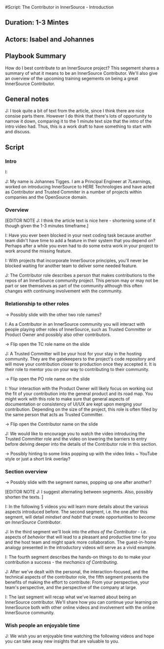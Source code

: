 #Script: The Contributor in InnerSource - Introduction

## Duration: 1-3 Mintes

## Actors: Isabel and Johannes

## Playbook Summary

How do I best contribute to an InnerSource project?  This segement shares a summary of what it means to be an InnerSource Contributor.  We'll also give an overview of the upcoming training segements on being a great InnerSource Contributor.

## General notes
J: I took quite a bit of text from the article, since I think there are nice consise parts there.
However I do think that there's lots of opportunity to narrow it down, comparing it to the 1 minute text size that the intro of the intro video had.
Thus, this is a work draft to have something to start with and discuss.

## Script

### Intro
I: 

J: My name is Johannes Tigges. I am a Principal Engineer at 7Learnings, worked on introducing InnerSource to HERE Technologies and have acted as Contributor and Trusted Commiter in a number of projects within companies and the OpenSource domain. 

### Overview

[EDITOR NOTE J: I think the article text is nice here - shortening some of it though given the 1-3 minutes timeframe.]

I: Have you ever been blocked in your next coding task because another team didn't have time to add a feature in their system that you depend on?
Perhaps after a while you even had to do some extra work in your project to work around the missing feature.

I: With projects that incorporate InnerSource principles, you'll never be blocked waiting for another team to deliver some needed feature.

J: The Contributor role describes a person that makes contributions to the repos of an InnerSource community project.
This person may or may not be part or see themselves as part of the community although this often changes with continuing involvement with the community.


### Relationship to other roles

-> Possibly slide with the other two role names?

I: As a Contributor in an InnerSource community you will interact with people playing other roles of InnerSource, such as Trusted Committer or Product Owner and possibly also other contributors.

-> Flip open the TC role name on the slide

J: A Trusted Committer will be your host for your stay in the hosting community.
They are the gatekeepers to the project's code repository and will move your contribution closer to production once they accepted it. It is their role to mentor you on your way to contributing to their community.

-> Flip open the PO role name on the slide

I: Your interaction with the Product Owner will likely focus on working out the fit of your contribution into the general product and its road map. 
You might work with this role to make sure that general aspects of documentation or consistency of UI/UX are kept upon merging your contribution. Depending on the size of the project, this role is often filled by the same person that acts as Trusted Committer.

-> Flip open the Contributor name on the slide

J: We would like to encourage you to watch the video introducing the Trusted Committer role and the video on lowering the barriers to entry before delving deeper into the details of the Contributor role in this section.

-> Possibly hinting to some links popping up with the video links ~ YouTube style or just a short link overlay?

### Section overview

-> Possbly slide with the segment names, popping up one after another?

[EDITOR NOTE J:
I suggest alternating between segments.
Also, possibly shorten the texts.
]

I: In the following 5 videos you will learn more details about the various aspects introduced before. 
The second segment, i.e. the one after this segment, will detail _mindset and habit_ that create opportunities to _become an InnerSource Contributor_.

J: In the third segment we'll look into the _ethos of the Contributor_ - i.e. aspects of _behavior_ that will lead to a pleasant and productive time for you and the host team and might spark more collaboration.
The guest-in-home analogy presented in the introductory videos will serve as a vivid example. 

I: The fourth segment describes the hands-on things to do to make your contribution a success - the _mechanics of Contributing_.

J: After we've dealt with the personal, the interaction-focused, and the technical aspects of the contributor role, the fifth segment presents the benefits of making the effort to contribute: From your perspective, your team's perspective, and the perspective of the company at large.

I: The last segment will recap what we've learned about being an InnerSource contributor.  We'll share how you can continue your learning on InnerSource both with other online videos and involvement with the online InnerSource community.

### Wish people an enjoyable time 

J: We wish you an enjoyable time watching the following videos and hope you can take away new insights that are valuable to you.
